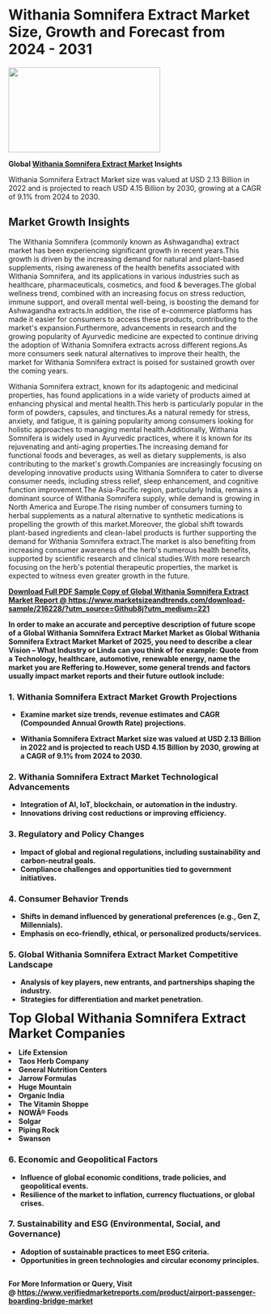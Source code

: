 <H1>Withania Somnifera Extract Market Size, Growth and Forecast from 2024 - 2031</H1><img class="aligncenter size-medium wp-image-584254" src="https://thirdeyenews.in/wp-content/uploads/2024/09/Global-Market-Research-300x168.jpeg" alt="" width="300" height="168" /><p><strong>Global&nbsp;<a href="https://www.marketsizeandtrends.com/download-sample/216228/?utm_source=Github8j?utm_medium=221">Withania Somnifera Extract Market</a> Insights</strong></p><p>Withania Somnifera Extract Market size was valued at USD 2.13 Billion in 2022 and is projected to reach USD 4.15 Billion by 2030, growing at a CAGR of 9.1% from 2024 to 2030.</p><p><h2>Market Growth Insights</h2> <p>The Withania Somnifera (commonly known as Ashwagandha) extract market has been experiencing significant growth in recent years.This growth is driven by the increasing demand for natural and plant-based supplements, rising awareness of the health benefits associated with Withania Somnifera, and its applications in various industries such as healthcare, pharmaceuticals, cosmetics, and food & beverages.The global wellness trend, combined with an increasing focus on stress reduction, immune support, and overall mental well-being, is boosting the demand for Ashwagandha extracts.In addition, the rise of e-commerce platforms has made it easier for consumers to access these products, contributing to the market's expansion.Furthermore, advancements in research and the growing popularity of Ayurvedic medicine are expected to continue driving the adoption of Withania Somnifera extracts across different regions.As more consumers seek natural alternatives to improve their health, the market for Withania Somnifera extract is poised for sustained growth over the coming years.</p> <p><strong><a href="#"></a></strong></p> <p>Withania Somnifera extract, known for its adaptogenic and medicinal properties, has found applications in a wide variety of products aimed at enhancing physical and mental health.This herb is particularly popular in the form of powders, capsules, and tinctures.As a natural remedy for stress, anxiety, and fatigue, it is gaining popularity among consumers looking for holistic approaches to managing mental health.Additionally, Withania Somnifera is widely used in Ayurvedic practices, where it is known for its rejuvenating and anti-aging properties.The increasing demand for functional foods and beverages, as well as dietary supplements, is also contributing to the market's growth.Companies are increasingly focusing on developing innovative products using Withania Somnifera to cater to diverse consumer needs, including stress relief, sleep enhancement, and cognitive function improvement.The Asia-Pacific region, particularly India, remains a dominant source of Withania Somnifera supply, while demand is growing in North America and Europe.The rising number of consumers turning to herbal supplements as a natural alternative to synthetic medications is propelling the growth of this market.Moreover, the global shift towards plant-based ingredients and clean-label products is further supporting the demand for Withania Somnifera extract.The market is also benefiting from increasing consumer awareness of the herb's numerous health benefits, supported by scientific research and clinical studies.With more research focusing on the herb's potential therapeutic properties, the market is expected to witness even greater growth in the future.</p> <p><strong><a href="#"></p><p><span class=""><strong>Download Full PDF Sample Copy of Global Withania Somnifera Extract Market Report</strong> @ <a href="https://www.marketsizeandtrends.com/download-sample/216228/?utm_source=Github8j?utm_medium=221" target="_blank">https://www.marketsizeandtrends.com/download-sample/216228/?utm_source=Github8j?utm_medium=221</a></span></p><p>In order to make an accurate and perceptive description of future scope of a Global&nbsp;Withania Somnifera Extract Market Market as Global&nbsp;Withania Somnifera Extract Market Market of 2025, you need to describe a clear Vision &ndash; What Industry or Linda can you think of for example: Quote from a Technology, healthcare, automotive, renewable energy, name the market you are Reffering to.However, some general trends and factors usually impact market reports and their future outlook include:</p><h3>1.&nbsp;<strong>Withania Somnifera Extract Market Growth Projections</strong></h3><ul><li>Examine market size trends, revenue estimates and CAGR (Compounded Annual Growth Rate) projections.</li><li><p>Withania Somnifera Extract Market size was valued at USD 2.13 Billion in 2022 and is projected to reach USD 4.15 Billion by 2030, growing at a CAGR of 9.1% from 2024 to 2030.</p></li></ul><h3>2.&nbsp;<strong>Withania Somnifera Extract Market Technological Advancements</strong></h3><ul><li>Integration of AI, IoT, blockchain, or automation in the industry.</li><li>Innovations driving cost reductions or improving efficiency.</li></ul><h3>3.&nbsp;<strong>Regulatory and Policy Changes</strong></h3><ul><li>Impact of global and regional regulations, including sustainability and carbon-neutral goals.</li><li>Compliance challenges and opportunities tied to government initiatives.</li></ul><h3>4.&nbsp;<strong>Consumer Behavior Trends</strong></h3><ul><li>Shifts in demand influenced by generational preferences (e.g., Gen Z, Millennials).</li><li>Emphasis on eco-friendly, ethical, or personalized products/services.</li></ul><h3>5.&nbsp;<strong>Global Withania Somnifera Extract Market Competitive Landscape</strong></h3><ul><li>Analysis of key players, new entrants, and partnerships shaping the industry.</li><li>Strategies for differentiation and market penetration.</li></ul><p data-pm-slice="1 1 []"><span style="color: inherit; font-family: inherit; font-size: 25px;">Top Global Withania Somnifera Extract Market Companies</span></p><div class="" data-test-id=""><p><li>Life Extension</li><li> Taos Herb Company</li><li> General Nutrition Centers</li><li> Jarrow Formulas</li><li> Huge Mountain</li><li> Organic India</li><li> The Vitamin Shoppe</li><li> NOWÂ® Foods</li><li> Solgar</li><li> Piping Rock</li><li> Swanson</li></p></div><h3>6.&nbsp;<strong>Economic and Geopolitical Factors</strong></h3><ul><li>Influence of global economic conditions, trade policies, and geopolitical events.</li><li>Resilience of the market to inflation, currency fluctuations, or global crises.</li></ul><h3>7.&nbsp;<strong>Sustainability and ESG (Environmental, Social, and Governance)</strong></h3><ul><li>Adoption of sustainable practices to meet ESG criteria.</li><li>Opportunities in green technologies and circular economy principles.</li></ul><h2><strong style="font-size: 14px;">For More Information or Query, Visit @&nbsp;</strong><a style="background-color: #ffffff; font-size: 14px;" href="https://www.marketsizeandtrends.com/report/withania-somnifera-extract-market/" target="_blank">https://www.verifiedmarketreports.com/product/airport-passenger-boarding-bridge-market</a></h2>
